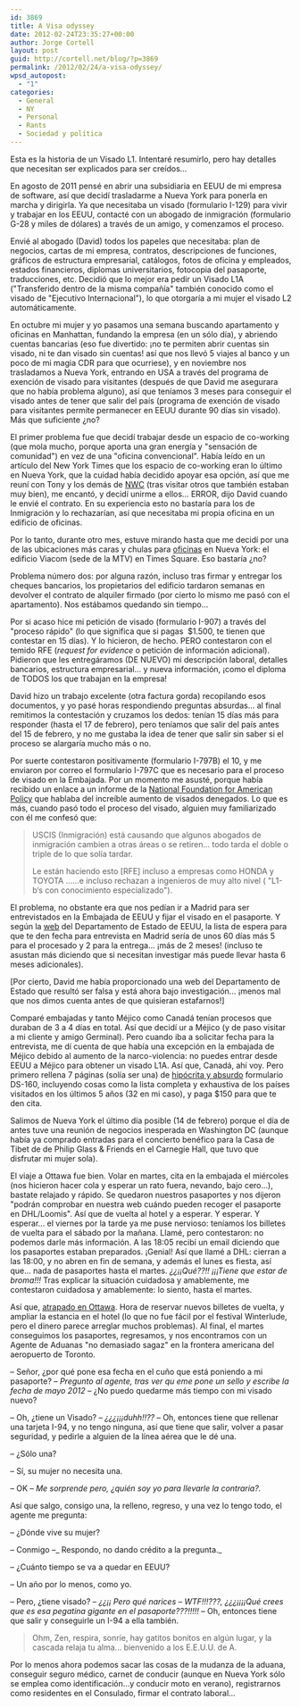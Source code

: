 ```yaml
---
id: 3869
title: A Visa odyssey
date: 2012-02-24T23:35:27+00:00
author: Jorge Cortell
layout: post
guid: http://cortell.net/blog/?p=3869
permalink: /2012/02/24/a-visa-odyssey/
wpsd_autopost:
  - "1"
categories:
  - General
  - NY
  - Personal
  - Rants
  - Sociedad y polí­tica
---
```

Esta es la historia de un Visado L1. Intentaré resumirlo, pero hay detalles que necesitan ser explicados para ser creídos...

En agosto de 2011 pensé en abrir una subsidiaria en EEUU de mi empresa de software, así que decidí trasladarme a Nueva York para ponerla en marcha y dirigirla. Ya que necesitaba un visado (formulario I-129) para vivir y trabajar en los EEUU, contacté con un abogado de inmigración (formulario G-28 y miles de dólares) a través de un amigo, y comenzamos el proceso.

Envié al abogado (David) todos los papeles que necesitaba: plan de negocios, cartas de mi empresa, contratos, descripciones de funciones, gráficos de estructura empresarial, catálogos, fotos de oficina y empleados, estados financieros, diplomas universitarios, fotocopia del pasaporte, traducciones, etc. Decidió que lo mejor era pedir un Visado L1A ("Transferido dentro de la misma compañía" también conocido como el visado de "Ejecutivo Internacional"), lo que otorgaría a mi mujer el visado L2 automáticamente.

En octubre mi mujer y yo pasamos una semana buscando apartamento y oficinas en Manhattan, fundando la empresa (en un sólo día), y abriendo cuentas bancarias (eso fue divertido: ¡no te permiten abrir cuentas sin visado, ni te dan visado sin cuentas! así que nos llevó 5 viajes al banco y un poco de mi magia CDR para que ocurriese), y en noviembre nos trasladamos a Nueva York, entrando en USA a través del programa de exención de visado para visitantes (después de que David me asegurara que no había problema alguno), así que teníamos 3 meses para conseguir el visado antes de tener que salir del país (programa de exención de visado para visitantes permite permanecer en EEUU durante 90 días sin visado). Más que suficiente ¿no?

El primer problema fue que decidí trabajar desde un espacio de co-working (que mola mucho, porque aporta una gran energía y "sensación de comunidad") en vez de una "oficina convencional". Había leído en un artículo del New York Times que los espacio de co-working eran lo último en Nueva York, que la cuidad había decidido apoyar esa opción, así que me reuní con Tony y los demás de <a title="http://nwc.co/" href="http://nwc.co/" target="_blank">NWC</a> (tras visitar otros que también estaban muy bien), me encantó, y decidí unirme a ellos... ERROR, dijo David cuando le envié el contrato. En su experiencia esto no bastaría para los de Inmigración y lo rechazarían, así que necesitaba mi propia oficina en un edificio de oficinas.

Por lo tanto, durante otro mes, estuve mirando hasta que me decidí por una de las ubicaciones más caras y chulas para <a title="http://www.kanteron.com/blog/es/kanteron/2011/12/kanteron-systems-new-office-in-times-square-new-york/" href="http://www.kanteron.com/blog/es/kanteron/2011/12/kanteron-systems-new-office-in-times-square-new-york/" target="_blank">oficinas</a> en Nueva York: el edificio Viacom (sede de la MTV) en Times Square. Eso bastaría ¿no?

Problema número dos: por alguna razón, incluso tras firmar y entregar los cheques bancarios, los propietarios del edificio tardaron semanas en devolver el contrato de alquiler firmado (por cierto lo mismo me pasó con el apartamento). Nos estábamos quedando sin tiempo...

Por si acaso hice mi petición de visado (formulario I-907) a través del "proceso rápido" (lo que significa que si pagas  $1.500, te tienen que contestar en 15 días). Y lo hicieron, de hecho. PERO contestaron con el temido RFE (_request for evidence_ o petición de información adicional). Pidieron que les entregáramos (DE NUEVO) mi descripción laboral, detalles bancarios, estructura empresarial... y nueva información, ¡como el diploma de TODOS los que trabajan en la empresa!

David hizo un trabajo excelente (otra factura gorda) recopilando esos documentos, y yo pasé horas respondiendo preguntas absurdas... al final remitimos la contestación y cruzamos los dedos: tenían 15 días más para responder (hasta el 17 de febrero), pero teníamos que salir del país antes del 15 de febrero, y no me gustaba la idea de tener que salir sin saber si el proceso se alargaría mucho más o no.

Por suerte contestaron positivamente (formulario I-797B) el 10, y me enviaron por correo el formulario I-797C que es necesario para el proceso de visado en la Embajada. Por un momento me asusté, porque había recibido un enlace a un informe de la <a title="http://www.nfap.com/pdf/NFAP_Policy_Brief.USCIS_and_Denial_Rates_of_L1_and_H%201B_Petitions.February2012.pdf" href="http://www.nfap.com/pdf/NFAP_Policy_Brief.USCIS_and_Denial_Rates_of_L1_and_H%201B_Petitions.February2012.pdf" target="_blank">National Foundation for American Policy</a> que hablaba del increíble aumento de visados denegados. Lo que es más, cuando pasó todo el proceso del visado, alguien muy familiarizado con él me confesó que:

> USCIS (Inmigración) está causando que algunos abogados de inmigración cambien a otras áreas o se retiren... todo tarda el doble o triple de lo que solía tardar.
> 
> Le están haciendo esto [RFE] incluso a empresas como HONDA y TOYOTA ......e incluso rechazan a ingenieros de muy alto nivel ( "L1-b‘s con conocimiento especializado").

El problema, no obstante era que nos pedían ir a Madrid para ser entrevistados en la Embajada de EEUU y fijar el visado en el pasaporte. Y según la <a title="http://travel.state.gov/visa/temp/wait/wait_4638.html" href="http://travel.state.gov/visa/temp/wait/wait_4638.html" target="_blank">web</a> del Departamento de Estado de EEUU, la lista de espera para que te den fecha para entrevista en Madrid sería de unos 60 días más 5 para el procesado y 2 para la entrega... ¡más de 2 meses! (incluso te asustan más diciendo que si necesitan investigar más puede llevar hasta 6 meses adicionales).

[Por cierto, David me había proporcionado una web del Departamento de Estado que resultó ser falsa y está ahora bajo investigación... ¡menos mal que nos dimos cuenta antes de que quisieran estafarnos!]

Comparé embajadas y tanto Méjico como Canadá tenían procesos que duraban de 3 a 4 días en total. Así que decidí ur a Méjico (y de paso visitar a mi cliente y amigo Germinal). Pero cuando iba a solicitar fecha para la entrevista, me dí cuenta de que había una excepción en la embajada de Méjico debido al aumento de la narco-violencia: no puedes entrar desde EEUU a Méjico para obtener un visado L1A. Así que, Canadá, ahí voy. Pero primero rellena 7 páginas (solía ser una) de <a title="http://cortell.net/blog/es/2012/02/hypocritical-and-absurd-visa-questions/" href="http://cortell.net/blog/es/2012/02/hypocritical-and-absurd-visa-questions/" target="_blank">hipócrita y absurdo</a> formulario DS-160, incluyendo cosas como la lista completa y exhaustiva de los países visitados en los últimos 5 años (32 en mi caso), y paga $150 para que te den cita.

Salimos de Nueva York el último día posible (14 de febrero) porque el día de antes tuve una reunión de negocios inesperada en Washington DC (aunque había ya comprado entradas para el concierto benéfico para la Casa de Tibet de de Philip Glass & Friends en el Carnegie Hall, que tuvo que disfrutar mi mujer sola).

El viaje a Ottawa fue bien. Volar en martes, cita en la embajada el miércoles (nos hicieron hacer cola y esperar un rato fuera, nevando, bajo cero...), bastate relajado y rápido. Se quedaron nuestros pasaportes y nos dijeron "podrán comprobar en nuestra web cuándo pueden recoger el pasaporte en DHL/Loomis". Así que de vuelta al hotel y a esperar. Y esperar. Y esperar... el viernes por la tarde ya me puse nervioso: teníamos los billetes de vuelta para el sábado por la mañana. Llamé, pero contestaron: no podemos darle más información. A las 18:05 recibí un email diciendo que los pasaportes estaban preparados. ¡Genial! Así que llamé a DHL: cierran a las 18:00, y no abren en fin de semana, y además el lunes es fiesta, así que... nada de pasaportes hasta el martes. _¿¿¡¡Qué??!! ¡¡¡Tiene que estar de broma!!!_ Tras explicar la situación cuidadosa y amablemente, me contestaron cuidadosa y amablemente: lo siento, hasta el martes.

Así que, [atrapado en Ottawa](http://cortell.net/blog/es/2012/02/stuck-in-ottawa-canada-for-a-week/ "http://cortell.net/blog/es/2012/02/stuck-in-ottawa-canada-for-a-week/"). Hora de reservar nuevos billetes de vuelta, y ampliar la estancia en el hotel (lo que no fue fácil por el festival Winterlude, pero el dinero parece arreglar muchos problemas). Al final, el martes conseguimos los pasaportes, regresamos, y nos encontramos con un Agente de Aduanas "no demasiado sagaz" en la frontera americana del aeropuerto de Toronto.

– Señor, ¿por qué pone esa fecha en el cuño que está poniendo a mi pasaporte? – _Pregunto al agente, tras ver qu eme pone un sello y escribe la fecha de mayo 2012_ – ¿No puedo quedarme más tiempo con mi visado nuevo?

– Oh, ¿tiene un Visado? – _¿¿¿¡¡¡duhh!!??_ – Oh, entonces tiene que rellenar una tarjeta I-94, y no tengo ninguna, así que tiene que salir, volver a pasar seguridad, y pedirle a alguien de la línea aérea que le dé una.

– ¿Sólo una?

– Sí, su mujer no necesita una.

– OK – _Me sorprende pero, ¿quién soy yo para llevarle la contraria?._

Así que salgo, consigo una, la relleno, regreso, y una vez lo tengo todo, el agente me pregunta:

– ¿Dónde vive su mujer?

– Conmigo –_ Respondo, no dando crédito a la pregunta._

– ¿Cuánto tiempo se va a quedar en EEUU?

– Un año por lo menos, como yo.

– Pero, ¿tiene visado? – _¿¿¡¡ Pero qué narices – WTF!!!???, ¿¿¿¡¡¡¡Qué crees que es esa pegatina gigante en el pasaporte???!!!!!_ – Oh, entonces tiene que salir y conseguirle un I-94 a ella también.

> Ohm, Zen, respira, sonríe, hay gatitos bonitos en algún lugar, y la cascada relaja tu alma... bienvenido a los E.E.U.U. de A.

Por lo menos ahora podemos sacar las cosas de la mudanza de la aduana, conseguir seguro médico, carnet de conducir (aunque en Nueva York sólo se emplea como identificación...y conducir moto en verano), registrarnos como residentes en el Consulado, firmar el contrato laboral...